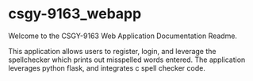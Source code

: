 # csgy-9163_webapp
Welcome to the CSGY-9163 Web Application Documentation Readme.

This application allows users to register, login, and leverage the spellchecker which prints out misspelled words entered.
The application leverages python flask, and integrates c spell checker code.
